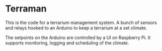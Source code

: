 # Terraman

This is the code for a terrarium management system. A bunch of sensors and relays hooked to an Arduino to keep a terrarium at a set climate. 

The setpoints on the Arduino are controlled by a UI on Raspberry Pi. It supports monitoring, logging and scheduling of the climate.
